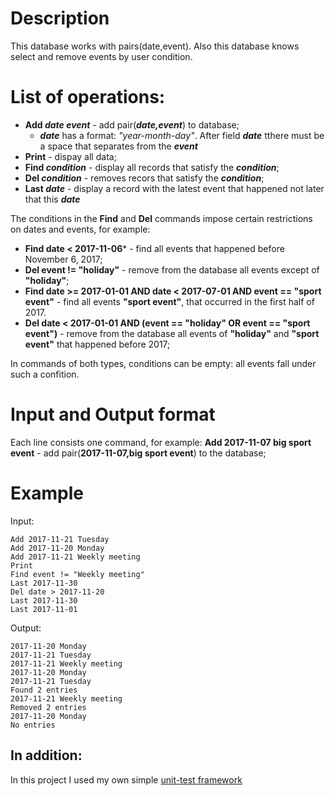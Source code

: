 # Description
This database works with pairs(date,event). Also this database knows select and remove events by user condition.

# List of operations:

* **Add *date event*** - add pair(***date,event***) to database;
  - ***date*** has a format: *"year-month-day"*. After field ***date*** tthere must be a space that separates from the ***event***
* **Print** - dispay all data;
* **Find *condition*** - display all records that satisfy the ***condition***;
* **Del *condition*** - removes recors that satisfy the ***condition***;
* **Last *date*** - display a record with the latest event that happened not later that this ***date***

The conditions in the **Find** and **Del** commands impose certain restrictions on dates and events, for example:
* **Find date < 2017-11-06*** - find all events that happened before November 6, 2017;
* **Del event != "holiday"** - remove from the database all events except of **"holiday"**; 
* **Find date >= 2017-01-01 AND date < 2017-07-01 AND event == "sport event"** - find all events **"sport event"**, that occurred in the first half of 2017.
* **Del date < 2017-01-01 AND (event == "holiday" OR event == "sport event")** - remove from the database all events of **"holiday"** and **"sport event"** that happened before 2017;

In commands of both types, conditions can be empty: all events fall under such a confition.

# Input and Output format
Each line consists one command, for example:
**Add 2017-11-07 big sport event** - add pair(**2017-11-07,big sport event**) to the database;

# Example
Input:
```
Add 2017-11-21 Tuesday
Add 2017-11-20 Monday
Add 2017-11-21 Weekly meeting
Print
Find event != "Weekly meeting"
Last 2017-11-30
Del date > 2017-11-20
Last 2017-11-30
Last 2017-11-01
```

Output:
```
2017-11-20 Monday
2017-11-21 Tuesday
2017-11-21 Weekly meeting
2017-11-20 Monday
2017-11-21 Tuesday
Found 2 entries
2017-11-21 Weekly meeting
Removed 2 entries
2017-11-20 Monday
No entries
```

## In addition:
In this project I used my own simple [unit-test framework](https://github.com/valery-iv/test-framework)
